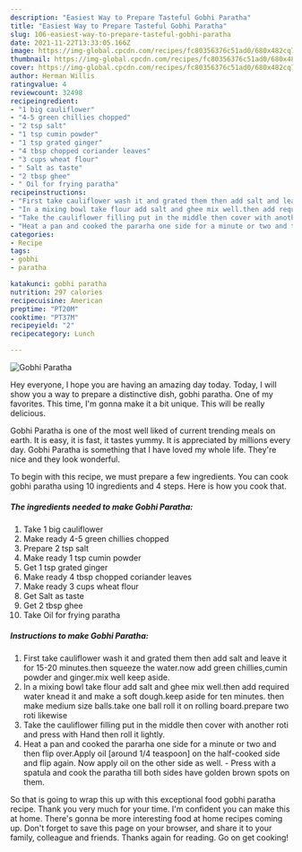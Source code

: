 ```yaml
---
description: "Easiest Way to Prepare Tasteful Gobhi Paratha"
title: "Easiest Way to Prepare Tasteful Gobhi Paratha"
slug: 106-easiest-way-to-prepare-tasteful-gobhi-paratha
date: 2021-11-22T13:33:05.166Z
image: https://img-global.cpcdn.com/recipes/fc80356376c51ad0/680x482cq70/gobhi-paratha-recipe-main-photo.jpg
thumbnail: https://img-global.cpcdn.com/recipes/fc80356376c51ad0/680x482cq70/gobhi-paratha-recipe-main-photo.jpg
cover: https://img-global.cpcdn.com/recipes/fc80356376c51ad0/680x482cq70/gobhi-paratha-recipe-main-photo.jpg
author: Herman Willis
ratingvalue: 4
reviewcount: 32498
recipeingredient:
- "1 big cauliflower"
- "4-5 green chillies chopped"
- "2 tsp salt"
- "1 tsp cumin powder"
- "1 tsp grated ginger"
- "4 tbsp chopped coriander leaves"
- "3 cups wheat flour"
- " Salt as taste"
- "2 tbsp ghee"
- " Oil for frying paratha"
recipeinstructions:
- "First take cauliflower wash it and grated them then add salt and leave it for 15-20 minutes.then squeeze the water.now add green chillies,cumin powder and ginger.mix well keep aside."
- "In a mixing bowl take flour add salt and ghee mix well.then add required water knead it and make a soft dough.keep aside for ten minutes. then make medium size balls.take one ball roll it on rolling board.prepare two roti likewise"
- "Take the cauliflower filling put in the middle then cover with another roti and press with Hand then roll it lightly."
- "Heat a pan and cooked the pararha one side for a minute or two and then flip over.Apply oil [around 1/4 teaspoon] on the half-cooked side and flip again. Now apply oil on the other side as well. Press with a spatula and cook the paratha till both sides have golden brown spots on them."
categories:
- Recipe
tags:
- gobhi
- paratha

katakunci: gobhi paratha 
nutrition: 297 calories
recipecuisine: American
preptime: "PT20M"
cooktime: "PT37M"
recipeyield: "2"
recipecategory: Lunch

---
```



![Gobhi Paratha](https://img-global.cpcdn.com/recipes/fc80356376c51ad0/680x482cq70/gobhi-paratha-recipe-main-photo.jpg)

Hey everyone, I hope you are having an amazing day today. Today, I will show you a way to prepare a distinctive dish, gobhi paratha. One of my favorites. This time, I'm gonna make it a bit unique. This will be really delicious.



Gobhi Paratha is one of the most well liked of current trending meals on earth. It is easy, it is fast, it tastes yummy. It is appreciated by millions every day. Gobhi Paratha is something that I have loved my whole life. They're nice and they look wonderful.


To begin with this recipe, we must prepare a few ingredients. You can cook gobhi paratha using 10 ingredients and 4 steps. Here is how you cook that.

<!--inarticleads1-->

##### The ingredients needed to make Gobhi Paratha:

1. Take 1 big cauliflower
1. Make ready 4-5 green chillies chopped
1. Prepare 2 tsp salt
1. Make ready 1 tsp cumin powder
1. Get 1 tsp grated ginger
1. Make ready 4 tbsp chopped coriander leaves
1. Make ready 3 cups wheat flour
1. Get  Salt as taste
1. Get 2 tbsp ghee
1. Take  Oil for frying paratha




<!--inarticleads2-->

##### Instructions to make Gobhi Paratha:

1. First take cauliflower wash it and grated them then add salt and leave it for 15-20 minutes.then squeeze the water.now add green chillies,cumin powder and ginger.mix well keep aside.
1. In a mixing bowl take flour add salt and ghee mix well.then add required water knead it and make a soft dough.keep aside for ten minutes. then make medium size balls.take one ball roll it on rolling board.prepare two roti likewise
1. Take the cauliflower filling put in the middle then cover with another roti and press with Hand then roll it lightly.
1. Heat a pan and cooked the pararha one side for a minute or two and then flip over.Apply oil [around 1/4 teaspoon] on the half-cooked side and flip again. Now apply oil on the other side as well. - Press with a spatula and cook the paratha till both sides have golden brown spots on them.




So that is going to wrap this up with this exceptional food gobhi paratha recipe. Thank you very much for your time. I'm confident you can make this at home. There's gonna be more interesting food at home recipes coming up. Don't forget to save this page on your browser, and share it to your family, colleague and friends. Thanks again for reading. Go on get cooking!
